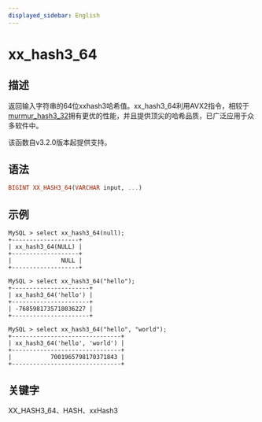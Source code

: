 ```yaml
---
displayed_sidebar: English
---
```


# xx_hash3_64

## 描述

返回输入字符串的64位xxhash3哈希值。xx_hash3_64利用AVX2指令，相较于[murmur_hash3_32](./murmur_hash3_32.md)拥有更优的性能，并且提供顶尖的哈希品质，已广泛应用于众多软件中。

该函数自v3.2.0版本起提供支持。

## 语法

```Haskell
BIGINT XX_HASH3_64(VARCHAR input, ...)
```

## 示例

```Plain
MySQL > select xx_hash3_64(null);
+-------------------+
| xx_hash3_64(NULL) |
+-------------------+
|              NULL |
+-------------------+

MySQL > select xx_hash3_64("hello");
+----------------------+
| xx_hash3_64('hello') |
+----------------------+
| -7685981735718036227 |
+----------------------+

MySQL > select xx_hash3_64("hello", "world");
+-------------------------------+
| xx_hash3_64('hello', 'world') |
+-------------------------------+
|           7001965798170371843 |
+-------------------------------+
```

## 关键字

XX_HASH3_64、HASH、xxHash3
